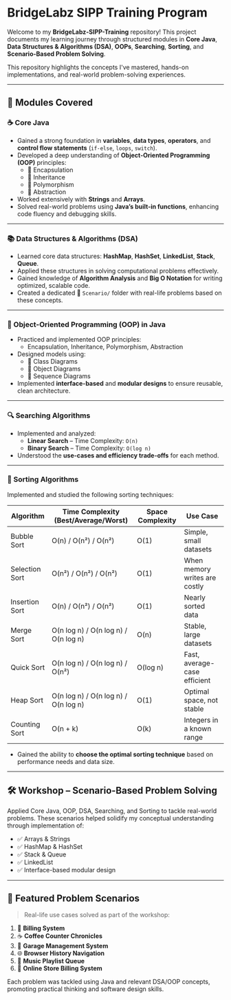 # BridgeLabz SIPP Training Program

Welcome to my **BridgeLabz-SIPP-Training** repository! This project documents my learning journey through structured modules in **Core Java**, **Data Structures & Algorithms (DSA)**, **OOPs**, **Searching**, **Sorting**, and **Scenario-Based Problem Solving**.

This repository highlights the concepts I've mastered, hands-on implementations, and real-world problem-solving experiences.

---

## 📌 Modules Covered

### ☕ Core Java
- Gained a strong foundation in **variables**, **data types**, **operators**, and **control flow statements** (`if-else`, `loops`, `switch`).
- Developed a deep understanding of **Object-Oriented Programming (OOP)** principles:
  - 🔹 Encapsulation  
  - 🔹 Inheritance  
  - 🔹 Polymorphism  
  - 🔹 Abstraction  
- Worked extensively with **Strings** and **Arrays**.
- Solved real-world problems using **Java’s built-in functions**, enhancing code fluency and debugging skills.

---

### 📚 Data Structures & Algorithms (DSA)
- Learned core data structures: **HashMap**, **HashSet**, **LinkedList**, **Stack**, **Queue**.
- Applied these structures in solving computational problems effectively.
- Gained knowledge of **Algorithm Analysis** and **Big O Notation** for writing optimized, scalable code.
- Created a dedicated 📁 `Scenario/` folder with real-life problems based on these concepts.

---

### 🔄 Object-Oriented Programming (OOP) in Java
- Practiced and implemented OOP principles:
  - Encapsulation, Inheritance, Polymorphism, Abstraction
- Designed models using:
  - 📐 Class Diagrams  
  - 🧩 Object Diagrams  
  - 🔁 Sequence Diagrams
- Implemented **interface-based** and **modular designs** to ensure reusable, clean architecture.

---

### 🔍 Searching Algorithms
- Implemented and analyzed:
  - **Linear Search** – Time Complexity: `O(n)`
  - **Binary Search** – Time Complexity: `O(log n)`
- Understood the **use-cases and efficiency trade-offs** for each method.

---

### 🧮 Sorting Algorithms
Implemented and studied the following sorting techniques:

| Algorithm        | Time Complexity (Best/Average/Worst) | Space Complexity | Use Case |
|------------------|--------------------------------------|------------------|----------|
| Bubble Sort      | O(n) / O(n²) / O(n²)                 | O(1)             | Simple, small datasets |
| Selection Sort   | O(n²) / O(n²) / O(n²)                | O(1)             | When memory writes are costly |
| Insertion Sort   | O(n) / O(n²) / O(n²)                 | O(1)             | Nearly sorted data |
| Merge Sort       | O(n log n) / O(n log n) / O(n log n) | O(n)             | Stable, large datasets |
| Quick Sort       | O(n log n) / O(n log n) / O(n²)      | O(log n)         | Fast, average-case efficient |
| Heap Sort        | O(n log n) / O(n log n) / O(n log n) | O(1)             | Optimal space, not stable |
| Counting Sort    | O(n + k)                             | O(k)             | Integers in a known range |

- Gained the ability to **choose the optimal sorting technique** based on performance needs and data size.

---

## 🛠 Workshop – Scenario-Based Problem Solving

Applied Core Java, OOP, DSA, Searching, and Sorting to tackle real-world problems. These scenarios helped solidify my conceptual understanding through implementation of:

- ✅ Arrays & Strings  
- ✅ HashMap & HashSet  
- ✅ Stack & Queue  
- ✅ LinkedList  
- ✅ Interface-based modular design  

---

## 🔧 Featured Problem Scenarios

> Real-life use cases solved as part of the workshop:

1. 🧾 **Billing System**  
2. ☕ **Coffee Counter Chronicles**  
3. 🚗 **Garage Management System**  
4. 🌐 **Browser History Navigation**  
5. 🎵 **Music Playlist Queue**  
6. 🛒 **Online Store Billing System**

Each problem was tackled using Java and relevant DSA/OOP concepts, promoting practical thinking and software design skills.
